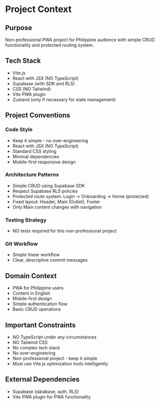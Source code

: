 # Project Context

## Purpose
Non-professional PWA project for Philippine audience with simple CRUD functionality and protected routing system.

## Tech Stack
- Vite.js
- React with JSX (NO TypeScript)
- Supabase (with SDK and RLS)
- CSS (NO Tailwind)
- Vite PWA plugin
- Zustand (only if necessary for state management)

## Project Conventions

### Code Style
- Keep it simple - no over-engineering
- React with JSX (NO TypeScript)
- Standard CSS styling
- Minimal dependencies
- Mobile-first responsive design

### Architecture Patterns
- Simple CRUD using Supabase SDK
- Respect Supabase RLS policies
- Protected route system: Login → Onboarding → Home (protected)
- Fixed layout: Header, Main (Outlet), Footer
- Only Main content changes with navigation

### Testing Strategy
- NO tests required for this non-professional project

### Git Workflow
- Simple linear workflow
- Clear, descriptive commit messages

## Domain Context
- PWA for Philippine users
- Content in English
- Mobile-first design
- Simple authentication flow
- Basic CRUD operations

## Important Constraints
- NO TypeScript under any circumstances
- NO Tailwind CSS
- No complex tech stack
- No over-engineering
- Non-professional project - keep it simple
- Must use Vite.js optimization tools intelligently

## External Dependencies
- Supabase (database, auth, RLS)
- Vite PWA plugin for PWA functionality
